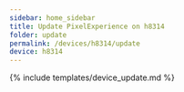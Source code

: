 ```yaml
---
sidebar: home_sidebar
title: Update PixelExperience on h8314
folder: update
permalink: /devices/h8314/update
device: h8314
---
```

{% include templates/device_update.md %}
